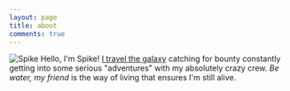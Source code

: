 ```yaml
---
layout: page
title: about
comments: true
---
```

![Spike](../images/Spike.jpg 'See you, Space Cowboy!')
Hello, I'm Spike! [I travel the galaxy](https://myanimelist.net/anime/1/Cowboy_Bebop) catching for bounty constantly getting into some serious "adventures" with my absolutely crazy crew. *Be water, my friend* is the way of living that ensures I'm still alive.
